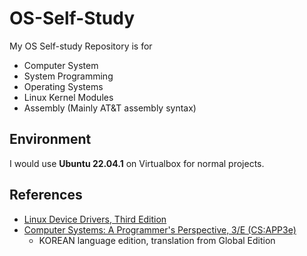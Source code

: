 # OS-Self-Study
My OS Self-study Repository is for

* Computer System
* System Programming
* Operating Systems
* Linux Kernel Modules
* Assembly (Mainly AT&T assembly syntax)

## Environment
I would use **Ubuntu 22.04.1** on Virtualbox for normal projects.

## References
* [Linux Device Drivers, Third Edition](https://lwn.net/Kernel/LDD3/)
* [Computer Systems: A Programmer's Perspective, 3/E (CS:APP3e)](http://csapp.cs.cmu.edu/3e/home.html)
  * KOREAN language edition, translation from Global Edition
